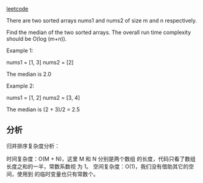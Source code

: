 [leetcode](https://leetcode-cn.com/problems/median-of-two-sorted-arrays/)

There are two sorted arrays nums1 and nums2 of size m and n respectively.

Find the median of the two sorted arrays. The overall run time complexity should be O(log (m+n)).

Example 1:

nums1 = [1, 3] nums2 = [2]

The median is 2.0

Example 2:

nums1 = [1, 2] nums2 = [3, 4]

The median is (2 + 3)/2 = 2.5

## 分析
归并排序复杂度分析：

时间复杂度：O(M + N)，这里 M 和 N 分别是两个数组
的长度，代码只看了数组长度之和的一半，常数系数视
为 1。
空间复杂度：O(1)，我们没有借助其它的空间，使用到
的临时变量也只有常数个。
